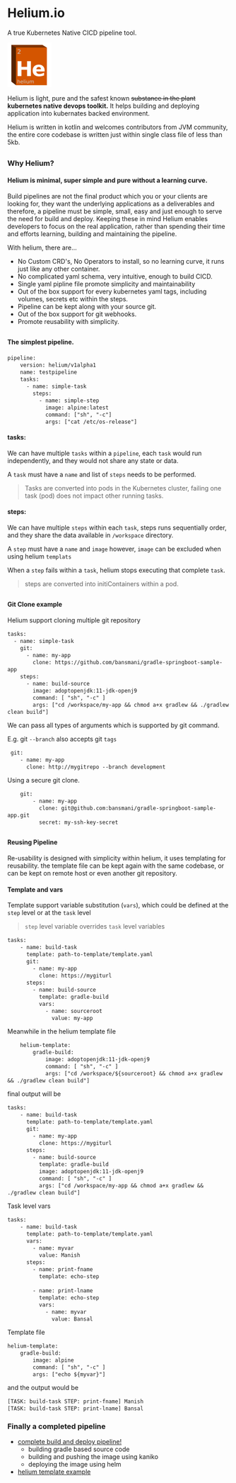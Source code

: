 # Helium.io
A true Kubernetes Native CICD pipeline tool.

![helium](docs/images/helium-small.png)

Helium is light, pure and the safest known ~~substance in the plant~~  **kubernetes native devops toolkit.** It helps building and deploying application into kubernates backed environment.

Helium is written in kotlin and welcomes contributors from JVM community, the entire core codebase is written just within single class file of less than 5kb.
##

### Why Helium?

#### Helium is minimal, super simple and pure without a learning curve.
Build pipelines are not the final product which you or your clients are looking for,  they want the underlying applications as a deliverables and therefore, a pipeline must be simple, small, easy and just enough to serve the need for build and deploy.
Keeping these in mind Helium enables developers to focus on the real application, rather than spending their time and efforts learning, building and maintaining the pipeline.

With helium, there are...
* No Custom CRD's, No Operators to install, so no learning curve, it runs just like any other container.
* No complicated yaml schema, very intuitive, enough to build CICD.
* Single yaml pipline file promote simplicity and maintainability
* Out of the box support for every kubernetes yaml tags, including volumes, secrets etc within the steps.
* Pipeline can be kept along with your source git.
* Out of the box support for git webhooks.
* Promote reusability with simplicity.

##

#### The simplest pipeline.

    pipeline:  
        version: helium/v1alpha1  
        name: testpipeline
        tasks:  
          - name: simple-task  
            steps:  
              - name: simple-step  
                image: alpine:latest  
                command: ["sh", "-c"]  
                args: ["cat /etc/os-release"]



#### tasks:
We can have multiple `tasks` within a `pipeline`, each `task` would run independently, and they would not share any state or data.

A  `task` must have a `name`  and list of `steps`  needs to be performed.

> Tasks are converted into pods in the Kubernetes cluster, failing one task (pod) does not impact other running tasks.

#### steps:
We can have multiple `steps` within each `task`, steps runs sequentially order, and they share the data available in `/workspace` directory.

A  `step` must have a `name` and `image` however, `image` can be excluded when using helium `templats`

When a `step` fails within a `task`, helium stops executing that complete `task`.

> steps are converted into initiContainers within a pod.

##
#### Git Clone example

Helium support cloning multiple git repository 

    tasks:  
      - name: simple-task  
        git: 
          - name: my-app
            clone: https://github.com/bansmani/gradle-springboot-sample-app
        steps:  
          - name: build-source
            image: adoptopenjdk:11-jdk-openj9
            command: [ "sh", "-c" ]
            args: ["cd /workspace/my-app && chmod a+x gradlew && ./gradlew clean build"]


We can pass all types of arguments which is supported by git command. 

E.g. git `--branch` also accepts git `tags`
 
     git:
        - name: my-app 
          clone: http://mygitrepo --branch development


Using a secure git clone. 

        git:
            - name: my-app
              clone: git@github.com:bansmani/gradle-springboot-sample-app.git
              secret: my-ssh-key-secret

##

#### Reusing Pipeline

Re-usability is designed with simplicity within helium, it uses templating for reusability. 
the template file can be kept again with the same codebase, or can be kept on remote host 
or even another git repository. 

#### Template and vars
Template support variable substitution (`vars`), which could be defined at the `step` level or at the `task` level 

> `step` level variable overrides `task` level variables 

    tasks:
        - name: build-task
          template: path-to-template/template.yaml
          git: 
            - name: my-app 
              clone: https://mygiturl
          steps:
            - name: build-source
              template: gradle-build
              vars: 
                - name: sourceroot
                  value: my-app

Meanwhile in the helium template file 

        helium-template:
            gradle-build:
                image: adoptopenjdk:11-jdk-openj9
                command: [ "sh", "-c" ]
                args: ["cd /workspace/${sourceroot} && chmod a+x gradlew && ./gradlew clean build"]

final output will be 

    tasks:
        - name: build-task
          template: path-to-template/template.yaml
          git: 
            - name: my-app 
              clone: https://mygiturl
          steps:
            - name: build-source
              template: gradle-build
              image: adoptopenjdk:11-jdk-openj9
              command: [ "sh", "-c" ]
              args: ["cd /workspace/my-app && chmod a+x gradlew && ./gradlew clean build"]


Task level vars

    tasks:
        - name: build-task
          template: path-to-template/template.yaml
          vars: 
            - name: myvar
              value: Manish
          steps:
            - name: print-fname
              template: echo-step

            - name: print-lname
              template: echo-step
              vars: 
                - name: myvar
                  value: Bansal

Template file

    helium-template:
        gradle-build:
            image: alpine
            command: [ "sh", "-c" ]
            args: ["echo ${myvar}"]


and the output would be 

    [TASK: build-task STEP: print-fname] Manish
    [TASK: build-task STEP: print-lname] Bansal


### Finally a completed pipeline 
* [complete build and deploy pipeline!](testdata/complete-pipeline-example-01.yaml)
  * building gradle based source code
  * building and pushing the image using kaniko 
  * deploying the image using helm  
* [helium template example](testdata/helium-template.yaml)
    
